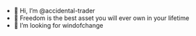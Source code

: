 - 👋 Hi, I’m @accidental-trader
- 👀 Freedom is the best asset you will ever own in your lifetime
- 💞️ I’m looking for windofchange


<!---
accidental-trader/accidental-trader is a ✨ special ✨ repository because its `README.md` (this file) appears on your GitHub profile.
You can click the Preview link to take a look at your changes.
--->
